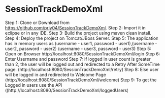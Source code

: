 # SessionTrackDemoXml

Step 1: Clone or Download from https://github.com/priy04/SessionTrackDemoXml.
Step 2: Import it in eclipse or in any IDE.
Step 3: Build the project using maven clean install.
Step 4: Deploy the project on Tomcat/JBoss Server.
Step 5: The application has in memory users as (username - user1, password - user1),(username - user2, password - user2)
        (username - user3, password - user3)
Step 5: Open on Browser http://localhost:8080/SessionTrackDemoXml/login
Step 6: Enter Username and password
Step 7: If logged In user count is greater than 2, the user will be logged out and redirected to a Retry After SomeTime page.
        (http://localhost:8080/SessionTrackDemoXml/retry)
Step 8: Else user will be logged in and redirected to Welcome Page (http://localhost:8080/SessionTrackDemoXml/welcome)
Step 9: To get the Logged in users use the API ((http://localhost:8080/SessionTrackDemoXml/loggedUsers)

